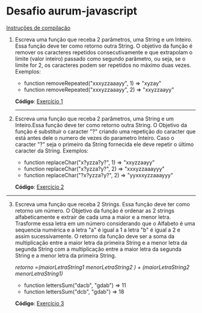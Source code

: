 # Desafio aurum-javascript

[Instruções de compilação](./instrucoes.md)

1. Escreva uma função que receba 2 parâmetros, uma String e um Inteiro. Essa função deve ter como retorno outra String. O objetivo da função é remover os caracteres repetidos consecutivamente e que extrapolam o limite (valor inteiro) passado como segundo parâmetro, ou seja, se o limite for 2, os caracteres podem ser repetidos no máximo duas vezes. Exemplos:

   * function removeRepeated("xxxyzzaaayy", 1) => "xyzay"
   * function removeRepeated("xxxyzzaaayy", 2) => "xxyzzaayy"

   **Código**: [Exercício 1](./frontend/src/funcoes/removendoRepeticao.js)

   ___

2. Escreva uma função que receba 2 parâmetros, uma String e um Inteiro.Essa função deve ter como retorno outra String. O Objetivo da função é substituir o caracter "?" criando uma repetição do caracter que está antes dele o numero de vezes do parametro Inteiro. Caso o caracter "?" seja o primeiro da String fornecida ele deve repetir o último caracter da String. Exemplos:

   * function replaceChar("x?yzza?y?", 1) => "xxyzzaayy"
   * function replaceChar("x?yzza?y?", 2) => "xxxyzzaaayyy"
   * function replaceChar("?x?yzza?y?", 2) => "yyxxxyzzaaayyy"

   **Código**: [Exercício 2](./frontend/src/funcoes/criandoRepeticao.js)

___

3. Escreva uma função que receba 2 Strings. Essa função deve ter como retorno um número. O Objetivo da função é ordenar as 2 strings alfabeticamente e extrair de cada uma a maior e a menor letra. Trasforme essa letra em um número considerando que o Alfabeto é uma sequencia numérica e a letra "a" é igual a 1 a letra "b" é igual a 2 e assim sucessivamente. O retorno da função deve ser a soma da multiplicação entre a maior letra da primeira String e a menor letra da segunda String com a multiplicação entre a maior letra da segunda String e a menor letra da primeira String.

   *retorno =(maiorLetraString1 menorLetraString2 ) + (maiorLetraString2  menorLetraString1)*

   * function lettersSum("dacb", "gdab") => 11
   * function lettersSum("dcb", "gdab") => 18
   
   **Código**: [Exercício 3](./frontend/src/funcoes/somaLetras.js)
